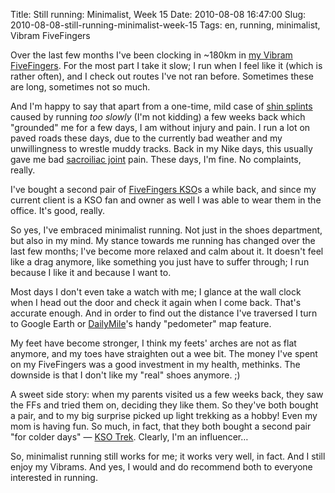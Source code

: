 Title: Still running: Minimalist, Week 15
Date: 2010-08-08 16:47:00
Slug: 2010-08-08-still-running-minimalist-week-15
Tags: en, running, minimalist, Vibram FiveFingers


Over the last few months I've been clocking in ~180km in [my Vibram
FiveFingers][1]. For the most part I take it slow; I run when I feel like it
(which is rather often), and I check out routes I've not ran before. Sometimes
these are long, sometimes not so much.

And I'm happy to say that apart from a one-time, mild case of [shin
splints][2] caused by running _too slowly_ (I'm not kidding) a few weeks back
which "grounded" me for a few days, I am without injury and pain. I run a lot
on paved roads these days, due to the currently bad weather and my
unwillingness to wrestle muddy tracks. Back in my Nike days, this usually gave
me bad [sacroiliac joint][3] pain. These days, I'm fine. No complaints,
really.

I've bought a second pair of [FiveFingers KSO][4]s a while back, and since my
current client is a KSO fan and owner as well I was able to wear them in the
office. It's good, really.

So yes, I've embraced minimalist running. Not just in the shoes department,
but also in my mind. My stance towards me running has changed over the last
few months; I've become more relaxed and calm about it. It doesn't feel like a
drag anymore, like something you just have to suffer through; I run because I
like it and because I want to.

Most days I don't even take a watch with me; I glance at the wall clock when I
head out the door and check it again when I come back. That's accurate enough.
And in order to find out the distance I've traversed I turn to Google Earth or
[DailyMile][5]'s handy "pedometer" map feature.

My feet have become stronger, I think my feets' arches are not as flat
anymore, and my toes have straighten out a wee bit. The money I've spent on my
FiveFingers was a good investment in my health, methinks. The downside is that
I don't like my "real" shoes anymore. ;)

A sweet side story: when my parents visited us a few weeks back, they saw the
FFs and tried them on, deciding they like them. So they've both bought a pair,
and to my big surprise picked up light trekking as a hobby! Even my mom is
having fun. So much, in fact, that they both bought a second pair "for colder
days" — [KSO Trek][6]. Clearly, I'm an influencer…

So, minimalist running still works for me; it works very well, in fact. And I
still enjoy my Vibrams. And yes, I would and do recommend both to everyone
interested in running.

   [1]: http://blog.zottmann.org/post/548758650/still-running-going-minimalist
   [2]: http://en.wikipedia.org/wiki/Shin_splints
   [3]: http://en.wikipedia.org/wiki/Sacroiliac_joint
   [4]: http://www.vibramfivefingers.it/eng/kso.aspx
   [5]: http://www.dailymile.com/people/carlo
   [6]: http://www.vibramfivefingers.it/eng/ksoTrek.aspx
